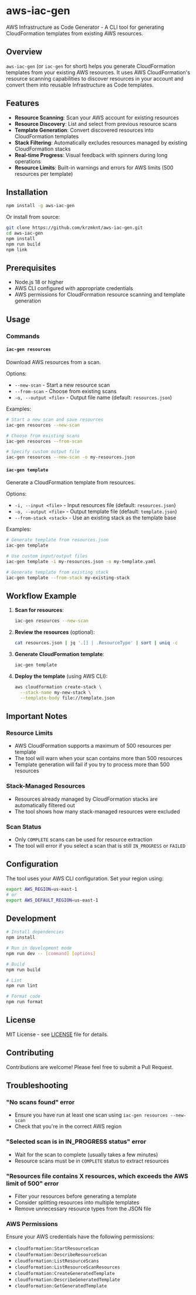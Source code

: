# aws-iac-gen

AWS Infrastructure as Code Generator - A CLI tool for generating CloudFormation templates from existing AWS resources.

## Overview

`aws-iac-gen` (or `iac-gen` for short) helps you generate CloudFormation templates from your existing AWS resources. It uses AWS CloudFormation's resource scanning capabilities to discover resources in your account and convert them into reusable Infrastructure as Code templates.

## Features

- **Resource Scanning**: Scan your AWS account for existing resources
- **Resource Discovery**: List and select from previous resource scans
- **Template Generation**: Convert discovered resources into CloudFormation templates
- **Stack Filtering**: Automatically excludes resources managed by existing CloudFormation stacks
- **Real-time Progress**: Visual feedback with spinners during long operations
- **Resource Limits**: Built-in warnings and errors for AWS limits (500 resources per template)

## Installation

```bash
npm install -g aws-iac-gen
```

Or install from source:

```bash
git clone https://github.com/krzmknt/aws-iac-gen.git
cd aws-iac-gen
npm install
npm run build
npm link
```

## Prerequisites

- Node.js 18 or higher
- AWS CLI configured with appropriate credentials
- AWS permissions for CloudFormation resource scanning and template generation

## Usage

### Commands

#### `iac-gen resources`

Download AWS resources from a scan.

Options:

- `--new-scan` - Start a new resource scan
- `--from-scan` - Choose from existing scans
- `-o, --output <file>` - Output file name (default: `resources.json`)

Examples:

```bash
# Start a new scan and save resources
iac-gen resources --new-scan

# Choose from existing scans
iac-gen resources --from-scan

# Specify custom output file
iac-gen resources --new-scan -o my-resources.json
```

#### `iac-gen template`

Generate a CloudFormation template from resources.

Options:

- `-i, --input <file>` - Input resources file (default: `resources.json`)
- `-o, --output <file>` - Output template file (default: `template.json`)
- `--from-stack <stack>` - Use an existing stack as the template base

Examples:

```bash
# Generate template from resources.json
iac-gen template

# Use custom input/output files
iac-gen template -i my-resources.json -o my-template.yaml

# Generate template from existing stack
iac-gen template --from-stack my-existing-stack
```

## Workflow Example

1. **Scan for resources**:

   ```bash
   iac-gen resources --new-scan
   ```

2. **Review the resources** (optional):

   ```bash
   cat resources.json | jq '.[] | .ResourceType' | sort | uniq -c
   ```

3. **Generate CloudFormation template**:

   ```bash
   iac-gen template
   ```

4. **Deploy the template** (using AWS CLI):
   ```bash
   aws cloudformation create-stack \
     --stack-name my-new-stack \
     --template-body file://template.json
   ```

## Important Notes

### Resource Limits

- AWS CloudFormation supports a maximum of 500 resources per template
- The tool will warn when your scan contains more than 500 resources
- Template generation will fail if you try to process more than 500 resources

### Stack-Managed Resources

- Resources already managed by CloudFormation stacks are automatically filtered out
- The tool shows how many stack-managed resources were excluded

### Scan Status

- Only `COMPLETE` scans can be used for resource extraction
- The tool will error if you select a scan that is still `IN_PROGRESS` or `FAILED`

## Configuration

The tool uses your AWS CLI configuration. Set your region using:

```bash
export AWS_REGION=us-east-1
# or
export AWS_DEFAULT_REGION=us-east-1
```

## Development

```bash
# Install dependencies
npm install

# Run in development mode
npm run dev -- [command] [options]

# Build
npm run build

# Lint
npm run lint

# Format code
npm run format
```

## License

MIT License - see [LICENSE](LICENSE) file for details.

## Contributing

Contributions are welcome! Please feel free to submit a Pull Request.

## Troubleshooting

### "No scans found" error

- Ensure you have run at least one scan using `iac-gen resources --new-scan`
- Check that you're in the correct AWS region

### "Selected scan is in IN_PROGRESS status" error

- Wait for the scan to complete (usually takes a few minutes)
- Resource scans must be in `COMPLETE` status to extract resources

### "Resources file contains X resources, which exceeds the AWS limit of 500" error

- Filter your resources before generating a template
- Consider splitting resources into multiple templates
- Remove unnecessary resource types from the JSON file

### AWS Permissions

Ensure your AWS credentials have the following permissions:

- `cloudformation:StartResourceScan`
- `cloudformation:DescribeResourceScan`
- `cloudformation:ListResourceScans`
- `cloudformation:ListResourceScanResources`
- `cloudformation:CreateGeneratedTemplate`
- `cloudformation:DescribeGeneratedTemplate`
- `cloudformation:GetGeneratedTemplate`
